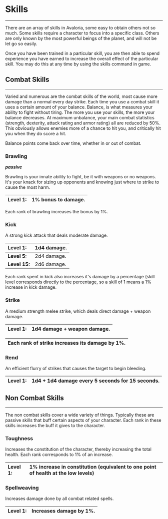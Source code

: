 # Skills #

---

There are an array of skills in Avaloria, some easy to obtain others not so much.  Some skills require a character to focus into a specific class.  Others are only known by the most powerful beings of the planet, and will not be let go so easily.

Once you have been trained in a particular skill, you are then able to spend experience you have earned to increase the overall effect of the particular skill.  You may do this at any time by using the skills command in game.


## Combat Skills ##

---


Varied and numerous are the combat skills of the world, most cause more damage than a normal every day strike.  Each time you use a combat skill it uses a certain amount of your balance.  Balance, is what measures your ability to fight without tiring.  The more you use your skills, the more your balance decreases.  At maximum unbalance, your main combat statistics (strength, dexterity, attack rating and armor rating) all are reduced by 50%.  This obviously allows enemies more of a chance to hit you, and critically hit you when they do score a hit.

Balance points come back over time, whether in or out of combat.

### Brawling ###
**_passive_**

Brawling is your innate ability to fight, be it with weapons or no weapons.  It's your knack for sizing up opponents and knowing just where to strike to cause the most harm.

|**Level 1:** |1% bonus to damage.|
|:------------|:------------------|

Each rank of brawling increases the bonus by 1%.

### Kick ###
A strong kick attack that deals moderate damage.

|**Level 1:**| 1d4 damage.|
|:-----------|:-----------|
|**Level 5:**| 2d4 damage.|
|**Level 15:**| 2d6 damage.|

Each rank spent in kick also increases it's damage by a percentage (skill level corresponds directly to the percentage, so a skill of 1 means a 1% increase in kick damage.

### Strike ###
A medium strength melee strike, which deals direct damage + weapon damage.

|**Level 1**:| 1d4 damage + weapon damage.|
|:-----------|:---------------------------|

|Each rank of strike increases its damage by 1%.|
|:----------------------------------------------|

### Rend ###
An efficient flurry of strikes that causes the target to begin bleeding.

|**Level 1**: |1d4 + 1d4 damage every 5 seconds for 15 seconds.|
|:------------|:-----------------------------------------------|


## Non Combat Skills ##

---

The non combat skills cover a wide variety of things.  Typically these are passive skills that buff certain aspects of your character.  Each rank in these skills increases the buff it gives to the character.

### Toughness ###
Increases the constitution of the character, thereby increasing the total health.  Each rank corresponds to 1% of an increase.

|**Level 1**:| 1% increase in constitution (equivalent to one point of health at the low levels)|
|:-----------|:---------------------------------------------------------------------------------|

### Spellweaving ###
Increases damage done by all combat related spells.

|**Level 1**:| Increases damage by 1%.|
|:-----------|:-----------------------|